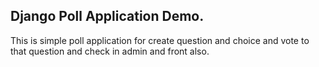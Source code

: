 ## Django Poll Application Demo.

This is simple poll application for create question and choice and vote to that question and check in admin and front also.